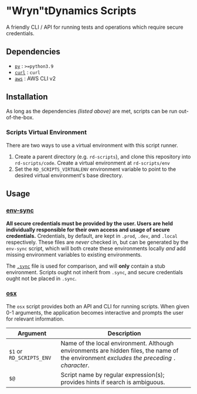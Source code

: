 # "Wryn"tDynamics Scripts

A friendly CLI / API for running tests and operations which require secure credentials.

## Dependencies
- [`py`](./py) : `>=python3.9`
- [`curl`](./curl) : `curl`
- [`aws`](./aws) : AWS CLI v2

## Installation
As long as the dependencies *(listed above)* are met, scripts can be run out-of-the-box.

### Scripts Virtual Environment
There are two ways to use a virtual environment with this script runner.
1. Create a parent directory (e.g. `rd-scripts`), and clone this repository into `rd-scripts/code`. Create a virtual environment at `rd-scripts/env`
2. Set the `RD_SCRIPTS_VIRTUALENV` environment variable to point to the desired virtual environment's base directory.

## Usage
### [env-sync](./env-sync)
**All secure credentials must be provided by the user. Users are held individually responsible for their own access and usage of secure credentials.**
Credentials, by default, are kept in `.prod`, `.dev`, and `.local` respectively.
These files are *never* checked in, but can be generated by the `env-sync` script, which will both create these environments locally *and* add missing environment variables to existing environments.

The [`.sync`](./.sync) file is used for comparison, and will **only** contain a stub environment.
Scripts ought not inherit from `.sync`, and secure credentials ought not be placed in `.sync`.

### [osx](./setup/osx)
The `osx` script provides both an API and CLI for running scripts.
When given 0-1 arguments, the application becomes interactive and prompts the user for relevant information.

Argument | Description
-------- | -----------
`$1` or `RD_SCRIPTS_ENV` | Name of the local environment. Although environments are hidden files, the name of the environment *excludes the preceding `.` character*.
`$@` | Script name by regular expression(s); provides hints if search is ambiguous.
